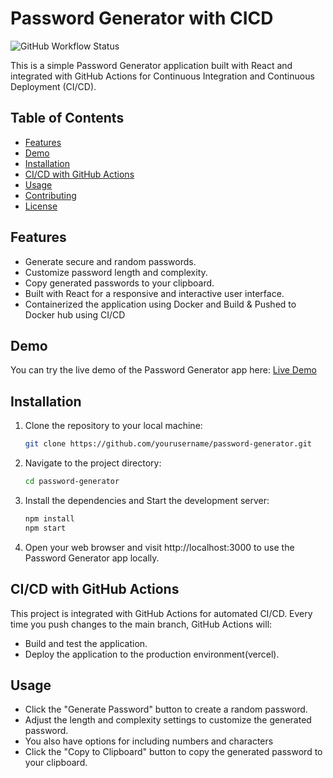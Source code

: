 # Password Generator with CICD 

![GitHub Workflow Status](https://img.shields.io/github/workflow/status/yourusername/password-generator/CI-CD?label=CI%2FCD)

This is a simple Password Generator application built with React and integrated with GitHub Actions for Continuous Integration and Continuous Deployment (CI/CD).

## Table of Contents

- [Features](#features)
- [Demo](#demo)
- [Installation](#installation)
- [CI/CD with GitHub Actions](#cicd-with-github-actions)
- [Usage](#usage)
- [Contributing](#contributing)
- [License](#license)

## Features

- Generate secure and random passwords.
- Customize password length and complexity.
- Copy generated passwords to your clipboard.
- Built with React for a responsive and interactive user interface.
- Containerized the application using Docker and Build & Pushed to Docker hub using CI/CD

## Demo

You can try the live demo of the Password Generator app here: [Live Demo](https://password-gen-app-black.vercel.app/)

## Installation

1. Clone the repository to your local machine:

   ```bash
   git clone https://github.com/yourusername/password-generator.git

2. Navigate to the project directory:
   
   ```bash
   cd password-generator

3. Install the dependencies and Start the development server:
   
   ```bash
   npm install
   npm start

4. Open your web browser and visit http://localhost:3000 to use the Password Generator app locally.

## CI/CD with GitHub Actions

This project is integrated with GitHub Actions for automated CI/CD. Every time you push changes to the main branch, GitHub Actions will:

- Build and test the application.
- Deploy the application to the production environment(vercel).

## Usage
- Click the "Generate Password" button to create a random password.
- Adjust the length and complexity settings to customize the generated password.
- You also have options for including numbers and characters 
- Click the "Copy to Clipboard" button to copy the generated password to your clipboard.
